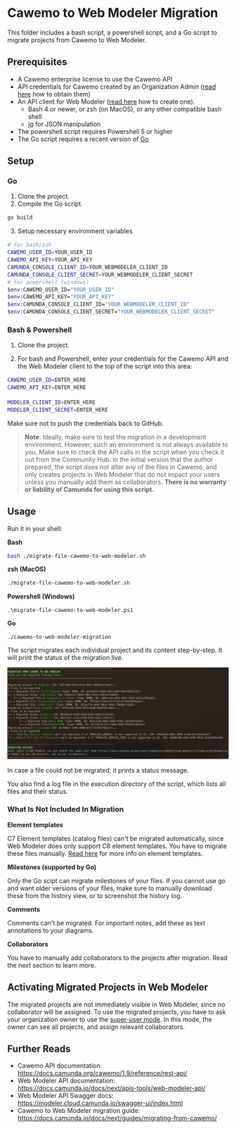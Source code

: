 # Cawemo to Web Modeler Migration

This folder includes a bash script, a powershell script, and a Go script to migrate projects from Cawemo to Web Modeler.

## Prerequisites

* A Cawemo enterprise license to use the Cawemo API
* API credentials for Cawemo created by an Organization Admin ([read here](https://docs.camunda.org/cawemo/1.9/reference/rest-api/overview/authentication/) how to obtain them)
* An API client for Web Modeler ([read here](https://docs.camunda.io/docs/apis-tools/web-modeler-api/authentication/?authentication=saas) how to create one).
  * Bash 4 or newer, or zsh (on MacOS), or any other compatible bash shell
  * [jq](https://github.com/jqlang/jq/wiki/Installation) for JSON manipulation
* The powershell script requires Powershell 5 or higher
* The Go script requires a recent version of [Go](https://go.dev/)

## Setup

### Go

1. Clone the project.
2. Compile the Go script.
```sh
go build
```
3. Setup necessary environment variables
```sh
# for bash/zsh
CAWEMO_USER_ID=YOUR_USER_ID
CAWEMO_API_KEY=YOUR_API_KEY
CAMUNDA_CONSOLE_CLIENT_ID=YOUR_WEBMODELER_CLIENT_ID
CAMUNDA_CONSOLE_CLIENT_SECRET=YOUR_WEBMODELER_CLIENT_SECRET
# for powershell (windows)
$env:CAWEMO_USER_ID="YOUR_USER_ID"
$env:CAWEMO_API_KEY="YOUR_API_KEY"
$env:CAMUNDA_CONSOLE_CLIENT_ID="YOUR_WEBMODELER_CLIENT_ID"
$env:CAMUNDA_CONSOLE_CLIENT_SECRET="YOUR_WEBMODELER_CLIENT_SECRET"
```

### Bash & Powershell

1. Clone the project.

2. For bash and Powershell, enter your credentials for the Cawemo API and the Web Modeler client to the top of the script into this area:

```bash
CAWEMO_USER_ID=ENTER_HERE
CAWEMO_API_KEY=ENTER_HERE

MODELER_CLIENT_ID=ENTER_HERE
MODELER_CLIENT_SECRET=ENTER_HERE
```

Make sure not to push the credentials back to GitHub.

> **Note**:
> Ideally, make sure to test the migration in a development environment. However, such an environment is not always available to you. Make sure to check the API calls in the script when you check it out from the Community Hub. In the initial version that the author prepared, the script does not alter any of the files in Cawemo, and only creates projects in Web Modeler that do not impact your users unless you manually add them as collaborators.
> **There is no warranty or liability of Camunda for using this script.**

## Usage

Run it in your shell:

**Bash**
```bash
bash ./migrate-file-cawemo-to-web-modeler.sh
```

**zsh (MacOS)**
```bash
./migrate-file-cawemo-to-web-modeler.sh
```

**Powershell (Windows)**
```
.\migrate-file-cawemo-to-web-modeler.ps1
```

**Go**
```
./cawemo-to-web-modeler-migration
```

The script migrates each individual project and its content step-by-step. It will print the status of the migration live.

![Migration example](./migration-example.png)

In case a file could not be migrated, it prints a status message.

You also find a log file in the execution directory of the script, which lists all files and their status. 

### What Is Not Included In Migration

**Element templates**

C7 Element templates (catalog files) can't be migrated automatically, since Web Modeler does only support C8 element templates. You have to migrate these files manually. [Read here](https://docs.camunda.io/docs/next/components/modeler/desktop-modeler/element-templates/defining-templates/) for more info on element templates.

**Milestones (supported by Go)**

Only the Go scipt can migrate milestones of your files. If you cannot use go and want older versions of your files, make sure to manually download these from the history view, or to screenshot the history log.

**Comments**

Comments can't be migrated. For important notes, add these as text annotations to your diagrams.

**Collaborators**

You have to manually add collaborators to the projects after migration. Read the next section to learn more.

## Activating Migrated Projects in Web Modeler

The migrated projects are not immediately visible in Web Modeler, since no collaborator will be assigned.
To use the migrated projects, you have to ask your organization owner to use the [super-user mode](https://docs.camunda.io/docs/next/components/modeler/web-modeler/collaboration/#super-user-mode). In this mode, the owner can see all projects, and assign relevant collaborators.

## Further Reads
* Cawemo API documentation: https://docs.camunda.org/cawemo/1.9/reference/rest-api/
* Web Modeler API documentation: https://docs.camunda.io/docs/next/apis-tools/web-modeler-api/
* Web Modeler API Swagger docs: https://modeler.cloud.camunda.io/swagger-ui/index.html
* Cawemo to Web Modeler migration guide: https://docs.camunda.io/docs/next/guides/migrating-from-cawemo/
